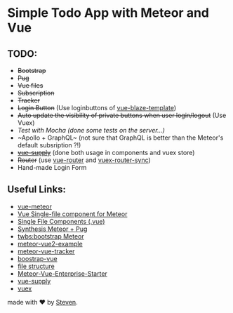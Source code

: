 # Simple Todo App with Meteor and Vue

## TODO:
- ~~Bootstrap~~
- ~~Pug~~
- ~~Vue files~~
- ~~Subscription~~
- ~~Tracker~~ 
- ~~Login Button~~ (Use loginbuttons of [vue-blaze-template](https://github.com/meteor-vue/vue-meteor/tree/master/packages/vue-blaze-template))
- ~~Auto update the visibility of private buttons when user login/logout~~ (Use Vuex)
- *Test with Mocha (done some tests on the server...)*
- ~Apollo + GraphQL~ (not sure that GraphQL is better than the Meteor's default subsription ?!)
- ~~[vue-supply](https://github.com/Akryum/vue-supply)~~ (done both usage in components and vuex store)
- ~~Router~~ (use [vue-router](https://github.com/vuejs/vue-router) and [vuex-router-sync](https://github.com/vuejs/vuex-router-sync))
- Hand-made Login Form

## Useful Links:
- [vue-meteor](https://github.com/meteor-vue/vue-meteor)
- [Vue Single-file component for Meteor](https://github.com/meteor-vue/vue-meteor/tree/master/packages/vue-component)
- [Single File Components (.vue)](https://vuejs.org/v2/guide/single-file-components.html)
- [Synthesis Meteor + Pug](https://github.com/meteorwebcomponents/synthesis/)
- [twbs:bootstrap Meteor](https://atmospherejs.com/twbs/bootstrap)
- [meteor-vue2-example](https://github.com/Akryum/meteor-vue2-example)
- [meteor-vue-tracker](https://github.com/meteor-vue/vue-meteor-tracker)
- [boostrap-vue](https://bootstrap-vue.js.org/docs/)
- [file structure](https://guide.meteor.com/structure.html)
- [Meteor-Vue-Enterprise-Starter](https://github.com/ejfrancis/Meteor-Vue-Enterprise-Starter)
- [vue-supply](https://github.com/Akryum/vue-supply)
- [vuex](https://vuex.vuejs.org/en/state.html)

made with &#x2764; by [Steven](https://github.com/iamstevendao).
